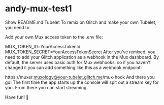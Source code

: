 
# andy-mux-test1

Show
README.md
Tubelet
To remix on Glitch and make your own Tubelet, you need to:

Add your own Mux access token to the .env file:

MUX_TOKEN_ID=YourAccessTokenId
MUX_TOKEN_SECRET=YourAccessTokenSecret
After you've remixed, you need to add your Glitch application as a webhook in the Mux dashboard. By default, the server uses basic auth for Mux webhooks, so if you haven't changed it you can add something like this as a webhook endpoint:

https://muxer:muxology@your-tubelet.glitch.me/mux-hook
And there you go! The first time the app starts up the console will spit out a stream key for you. From there you can start streaming.

Have fun! 🤘